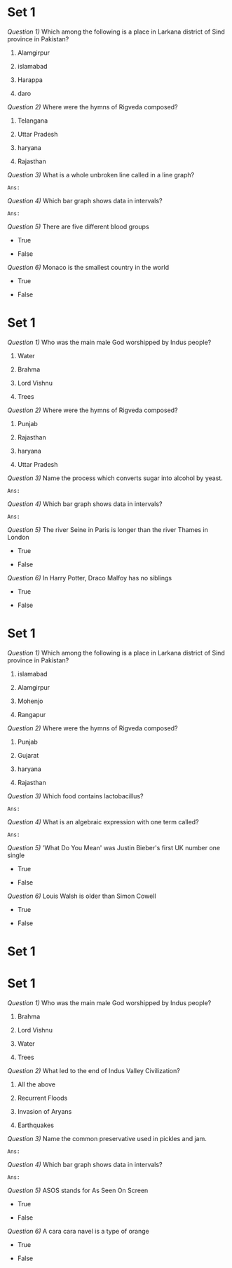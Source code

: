 #	Set 1

_Question 1)_	Which among the following is a place in Larkana district of Sind province in Pakistan?

1.	Alamgirpur

1.	islamabad

1.	Harappa

1.	daro




_Question 2)_	Where were the hymns of Rigveda composed?

1.	Telangana

1.	Uttar Pradesh

1.	haryana

1.	Rajasthan




_Question 3)_	What is a whole unbroken line called in a line graph?

	Ans:




_Question 4)_	Which bar graph shows data in intervals?

	Ans:




_Question 5)_	There are five different blood groups

*	True

*	False




_Question 6)_	Monaco is the smallest country in the world

*	True

*	False




#	Set 1

_Question 1)_	Who was the main male God worshipped by Indus people?

1.	Water

1.	Brahma

1.	Lord Vishnu

1.	Trees




_Question 2)_	Where were the hymns of Rigveda composed?

1.	Punjab

1.	Rajasthan

1.	haryana

1.	Uttar Pradesh




_Question 3)_	Name the process which converts sugar into alcohol by yeast.

	Ans:




_Question 4)_	Which bar graph shows data in intervals?

	Ans:




_Question 5)_	The river Seine in Paris is longer than the river Thames in London

*	True

*	False




_Question 6)_	In Harry Potter, Draco Malfoy has no siblings

*	True

*	False




#	Set 1

_Question 1)_	Which among the following is a place in Larkana district of Sind province in Pakistan?

1.	islamabad

1.	Alamgirpur

1.	Mohenjo

1.	Rangapur




_Question 2)_	Where were the hymns of Rigveda composed?

1.	Punjab

1.	Gujarat

1.	haryana

1.	Rajasthan




_Question 3)_	Which food contains lactobacillus?

	Ans:




_Question 4)_	What is an algebraic expression with one term called?

	Ans:




_Question 5)_	'What Do You Mean' was Justin Bieber's first UK number one single

*	True

*	False




_Question 6)_	Louis Walsh is older than Simon Cowell

*	True

*	False




#	Set 1

#	Set 1

_Question 1)_	Who was the main male God worshipped by Indus people?

1.	Brahma

1.	Lord Vishnu

1.	Water

1.	Trees




_Question 2)_	What led to the end of Indus Valley Civilization?

1.	All the above

1.	Recurrent Floods

1.	Invasion of Aryans

1.	Earthquakes




_Question 3)_	Name the common preservative used in pickles and jam.

	Ans:




_Question 4)_	Which bar graph shows data in intervals?

	Ans:




_Question 5)_	ASOS stands for As Seen On Screen

*	True

*	False




_Question 6)_	A cara cara navel is a type of orange

*	True

*	False




